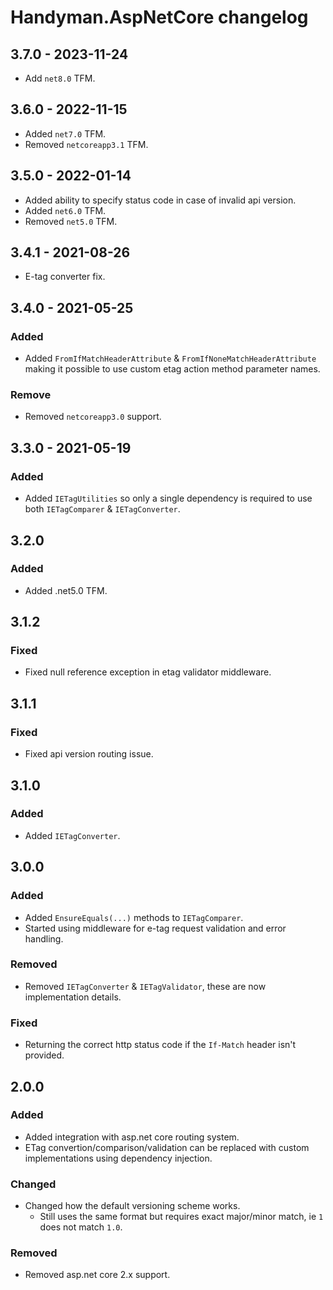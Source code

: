 # Handyman.AspNetCore changelog

## 3.7.0 - 2023-11-24

* Add `net8.0` TFM.

## 3.6.0 - 2022-11-15

* Added `net7.0` TFM.
* Removed `netcoreapp3.1` TFM.

## 3.5.0 - 2022-01-14

* Added ability to specify status code in case of invalid api version.
* Added `net6.0` TFM.
* Removed `net5.0` TFM.

## 3.4.1 - 2021-08-26

* E-tag converter fix.

## 3.4.0 - 2021-05-25

### Added

* Added `FromIfMatchHeaderAttribute` & `FromIfNoneMatchHeaderAttribute` making it possible to use custom etag action method parameter names.

### Remove

* Removed `netcoreapp3.0` support.

## 3.3.0 - 2021-05-19

### Added

* Added `IETagUtilities` so only a single dependency is required to use both `IETagComparer` & `IETagConverter`.

## 3.2.0

### Added

* Added .net5.0 TFM.

## 3.1.2

### Fixed

* Fixed null reference exception in etag validator middleware.

## 3.1.1

### Fixed

* Fixed api version routing issue.

## 3.1.0

### Added

* Added `IETagConverter`.

## 3.0.0

### Added

* Added `EnsureEquals(...)` methods to `IETagComparer`.
* Started using middleware for e-tag request validation and error handling.

### Removed

* Removed `IETagConverter` & `IETagValidator`, these are now implementation details.

### Fixed

* Returning the correct http status code if the `If-Match` header isn't provided.

## 2.0.0

### Added

* Added integration with asp.net core routing system.
* ETag convertion/comparison/validation can be replaced with custom implementations using dependency injection.

### Changed

* Changed how the default versioning scheme works.
  * Still uses the same format but requires exact major/minor match, ie `1` does not match `1.0`.

### Removed

* Removed asp.net core 2.x support.

